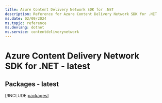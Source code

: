 ```yaml
---
title: Azure Content Delivery Network SDK for .NET
description: Reference for Azure Content Delivery Network SDK for .NET
ms.date: 02/09/2024
ms.topic: reference
ms.devlang: dotnet
ms.service: contentdeliverynetwork
---
```

# Azure Content Delivery Network SDK for .NET - latest
## Packages - latest
[!INCLUDE [packages](content-delivery-network-index.md)]